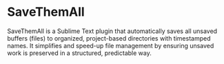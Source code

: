 # SaveThemAll
SaveThemAll is a Sublime Text plugin that automatically saves all unsaved buffers (files) to organized, project-based directories with timestamped names. It simplifies and speed-up file management by ensuring unsaved work is preserved in a structured, predictable way.
